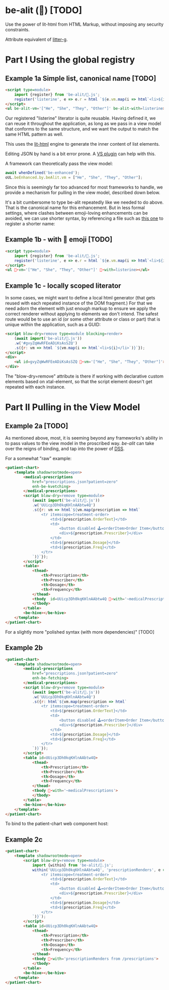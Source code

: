 # be-alit (🎇) [TODO]

Use the power of lit-html from HTML Markup, without imposing any security constraints.

Attribute equivalent of [litter-g](https://github.com/bahrus/litter-g).

# Part I Using the global registry

## Example 1a Simple list, canonical name [TODO]

```html
<script type=module>
    import {register} from 'be-alit/🎇.js';
    register('listerine', e => e.r = html `${e.vm.map(i => html`<li>${i}</li>`)}`);
</script>
<ul be-alit-vm='["He", "She", "They", "Other"]' be-alit-with=listerine></ul>
```

Our registered "listerine" literator is quite reusable.  Having defined it, we can reuse it throughout the application, as long as we pass in a view model that conforms to the same structure, and we want the output to match the same HTML pattern as well. 

This uses the [lit-html](https://www.npmjs.com/package/lit-html) engine to generate the inner content of list elements.

Editing JSON by hand is a bit error prone.  A [VS plugin](https://marketplace.visualstudio.com/items?itemName=andersonbruceb.json-in-html) can help with this.

A framework can theoretically pass the view model:

```JavaScript
await whenDefined('be-enhanced');
oUL.beEnhanced.by.beAlit.vm = ["He", "She", "They", "Other"];
```

Since this is seemingly far too advanced for most frameworks to handle, we provide a mechanism for pulling in the view model, described down below.

It's a bit cumbersome to type be-alit repeatedly like we needed to do above.  That is the canonical name for this enhancement.  But in less formal settings, where clashes between emoji-loving enhancements can be avoided, we can use shorter syntax, by referencing a file such as [this one](https://github.com/bahrus/be-alit/blob/baseline/%F0%9F%8E%87.js) to register a shorter name:

## Example 1b - with 🎇 emoji [TODO]

```html
<script type=module>
    import {register} from 'be-alit/🎇.js';
    register('listerine', e => e.r = html `${e.vm.map(i => html`<li>${i}</li>`)}`);
</script>
<ul 🎇-vm='["He", "She", "They", "Other"]' 🎇-with=listerine></ul>
```

## Example 1c - locally scoped literator

In some cases, we might want to define a local html generator (that gets reused with each repeated instance of the DOM fragment.)  For that we need adorn the element with just enough markup to ensure we apply the correct renderer without applying to elements we don't intend.  The safest route would be to use an id (or some other attribute or class or part) that is unique within the application, such as a GUID:

```html
<script blow-dry=remove type=module blocking=render>
    (await import('be-alit/🎇.js'))
    .w('#gvyZqWwRFEeADiKsAsSZQ')
    .s({r: vm => html `${vm.map(i => html`<li>${i}</li>`)}`});
</script>
<div>
    <ul id=gvyZqWwRFEeADiKsAsSZQ 🎇-vm='["He", "She", "They", "Other"]'></ul>
</div>
```

The "blow-dry=remove" attribute is there if working with declarative custom elements based on xtal-element, so that the script element doesn't get repeated with each instance.


# Part II Pulling in the View Model

## Example 2a [TODO]

As mentioned above, most, it is seeming beyond any frameworks's ability in to pass values to the view model in the proscribed  way.  *be-alit* can take over the reigns of binding, and tap into the power of [DSS](https://github.com/bahrus/trans-render/wiki/VIII.--Directed-Scoped-Specifiers-(DSS)).

For a somewhat "raw" example:

```html
<patient-chart>
    <template shadowrootmode=open>
        <medical-prescriptions 
            href="prescriptions.json?patient=zero" 
            enh-be-kvetching>
        </medical-prescriptions>
        <script blow-dry=remove type=module>
            (await import('be-alit/🎇.js'))
            .w('UUicp3Dh0kqKHlnAAbtw4Q')
            .s({r: vm => html`${vm.map(prescription => html`
                <tr itemscope=treatment-order>
                    <td>${prescription.OrderText}</td>
                    <td>
                        <button disabled 🕹️=orderItem>Order Item</button>
                        <div>${prescription.Prescriber}</div>
                    </td>
                    <td>${prescription.Dosage}</td>
                    <td>${prescription.Freq}</td>
                </tr>
            `)}`});
        </script>
        <table>
            <thead>
                <th>Prescription</th>
                <th>Prescriber</th>
                <th>Dosage</th>
                <th>Frequency</th>
            </thead>
            <tbody  id=UUicp3Dh0kqKHlnAAbtw4Q 🎇-with='~medicalPrescriptions'>
            </tbody>
        </table>
        <be-hive></be-hive>
    </template>
</patient-chart>
```

For a slightly more "polished syntax (with more dependencies)" [TODO]

## Example 2b

```html
<patient-chart>
    <template shadowrootmode=open>
        <medical-prescriptions 
            href="prescriptions.json?patient=zero" 
            enh-be-fetching>
        </medical-prescriptions>
        <script blow-dry=remove type=module>
            (await import('be-alit/🎇.js'))
            .w('UUicp3Dh0kqKHlnAAbtw4Q')
            .s({r: html`${vm.map(prescription => html`
                <tr itemscope=treatment-order>
                    <td>${prescription.OrderText}</td>
                    <td>
                        <button disabled 🕹️=orderItem>Order Item</button>
                        <div>${prescription.Prescriber}</div>
                    </td>
                    <td>${prescription.Dosage}</td>
                    <td>${prescription.Freq}</td>
                </tr>
            `)}`});
        </script>
        <table id=UUicp3Dh0kqKHlnAAbtw4Q>
            <thead>
                <th>Prescription</th>
                <th>Prescriber</th>
                <th>Dosage</th>
                <th>Frequency</th>
            </thead>
            <tbody 🎇-with='~medicalPrescriptions'>
            </tbody>
        </table>
        <be-hive></be-hive>
    </template>
</patient-chart>
```

To bind to the patient-chart web component host:

## Example 2c

```html
<patient-chart>
    <template shadowrootmode=open>
        <script blow-dry=remove type=module>
            import {within} from 'be-alit/🎇.js';
            within('UUicp3Dh0kqKHlnAAbtw4Q', 'prescriptionRenders', e => e.r = html`${vm.map(prescription => html`
                <tr itemscope=treatment-order>
                    <td>${prescription.OrderText}</td>
                    <td>
                        <button disabled 🕹️=orderItem>Order Item</button>
                        <div>${prescription.Prescriber}</div>
                    </td>
                    <td>${prescription.Dosage}</td>
                    <td>${prescription.Freq}</td>
                </tr>
            `)}`);
        </script>
        <table id=UUicp3Dh0kqKHlnAAbtw4Q>
            <thead>
                <th>Prescription</th>
                <th>Prescriber</th>
                <th>Dosage</th>
                <th>Frequency</th>
            </thead>
            <tbody 🎇-with='prescriptionRenders from /prescriptions'>
            </tbody>
        </table>
        <be-hive></be-hive>
    </template>
</patient-chart>
```
